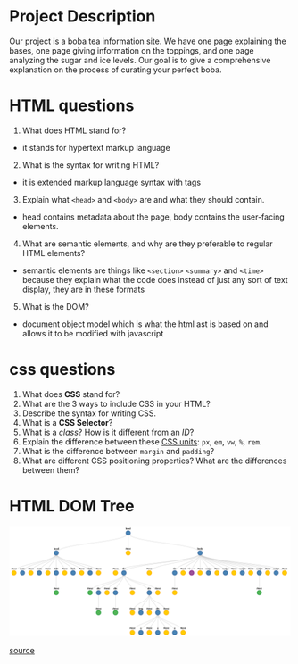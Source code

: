 # Project Description

Our project is a boba tea information site. We have one page explaining the bases, one page 
giving information on the toppings, and one page analyzing the sugar and ice levels. Our goal is to give a comprehensive explanation on the process of curating your perfect boba.  

# HTML questions

1. What does HTML stand for?
  - it stands for hypertext markup language
2. What is the syntax for writing HTML?
  - it is extended markup language syntax with tags
3. Explain what `<head>` and `<body>` are and what they should contain.
  - head contains metadata about the page, body contains the user-facing elements.
4. What are semantic elements, and why are they preferable to regular HTML elements?
  - semantic elements are things like `<section>` `<summary>` and `<time>` because they explain what the code does instead of just any sort of text display, they are in these formats
5. What is the DOM?
  - document object model which is what the html ast is based on and allows it to be modified with javascript

# css questions

1. What does **CSS** stand for?
2. What are the 3 ways to include CSS in your HTML?
3. Describe the syntax for writing CSS.
4. What is a **CSS Selector**?
5. What is a *class*? How is it different from an *ID*? 
6. Explain the difference between these [CSS units](https://developer.mozilla.org/en-US/docs/Web/CSS/CSS_Values_and_Units): `px`, `em`, `vw`, `%`, `rem`.
7. What is the difference between `margin` and `padding`?
8. What are different CSS positioning properties? What are the differences between them?

# HTML DOM Tree

<img src="./images/domVisualization.svg" alt="dom visualization" />

[source](https://bioub.github.io/dom-visualizer/)
